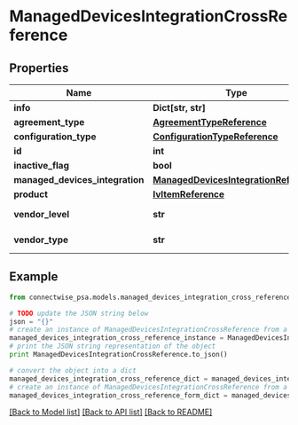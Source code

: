 # ManagedDevicesIntegrationCrossReference


## Properties
Name | Type | Description | Notes
------------ | ------------- | ------------- | -------------
**info** | **Dict[str, str]** |  | [optional] 
**agreement_type** | [**AgreementTypeReference**](AgreementTypeReference.md) |  | [optional] 
**configuration_type** | [**ConfigurationTypeReference**](ConfigurationTypeReference.md) |  | [optional] 
**id** | **int** |  | [optional] 
**inactive_flag** | **bool** |  | [optional] 
**managed_devices_integration** | [**ManagedDevicesIntegrationReference**](ManagedDevicesIntegrationReference.md) |  | [optional] 
**product** | [**IvItemReference**](IvItemReference.md) |  | [optional] 
**vendor_level** | **str** |  Max length: 255; | [optional] 
**vendor_type** | **str** |  Max length: 255; | [optional] 

## Example

```python
from connectwise_psa.models.managed_devices_integration_cross_reference import ManagedDevicesIntegrationCrossReference

# TODO update the JSON string below
json = "{}"
# create an instance of ManagedDevicesIntegrationCrossReference from a JSON string
managed_devices_integration_cross_reference_instance = ManagedDevicesIntegrationCrossReference.from_json(json)
# print the JSON string representation of the object
print ManagedDevicesIntegrationCrossReference.to_json()

# convert the object into a dict
managed_devices_integration_cross_reference_dict = managed_devices_integration_cross_reference_instance.to_dict()
# create an instance of ManagedDevicesIntegrationCrossReference from a dict
managed_devices_integration_cross_reference_form_dict = managed_devices_integration_cross_reference.from_dict(managed_devices_integration_cross_reference_dict)
```
[[Back to Model list]](../README.md#documentation-for-models) [[Back to API list]](../README.md#documentation-for-api-endpoints) [[Back to README]](../README.md)


